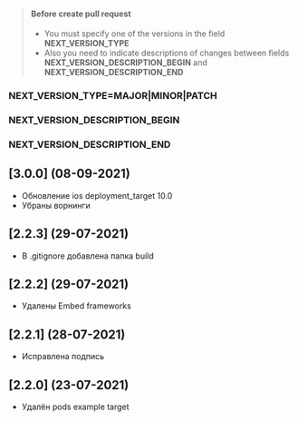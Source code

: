 > #### Before create pull request
> - You must specify one of the versions in the field **NEXT_VERSION_TYPE**
> - Also you need to indicate descriptions of changes between fields **NEXT_VERSION_DESCRIPTION_BEGIN** and **NEXT_VERSION_DESCRIPTION_END**
### NEXT_VERSION_TYPE=MAJOR|MINOR|PATCH
### NEXT_VERSION_DESCRIPTION_BEGIN
### NEXT_VERSION_DESCRIPTION_END

## [3.0.0] (08-09-2021)

* Обновление ios deployment_target 10.0
* Убраны ворнинги

## [2.2.3] (29-07-2021)

* В .gitignore добавлена папка build

## [2.2.2] (29-07-2021)

* Удалены Embed frameworks

## [2.2.1] (28-07-2021)

* Исправлена подпись

## [2.2.0] (23-07-2021)

* Удалён pods example target
